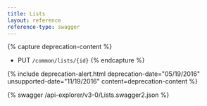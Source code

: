 ```yaml
---
title: Lists
layout: reference
reference-type: swagger
---
```


{% capture deprecation-content %}
* PUT `/common/lists/{id}`
{% endcapture %}

{% include deprecation-alert.html deprecation-date="05/19/2016" unsupported-date="11/19/2016" content=deprecation-content %}

{% swagger /api-explorer/v3-0/Lists.swagger2.json %}
